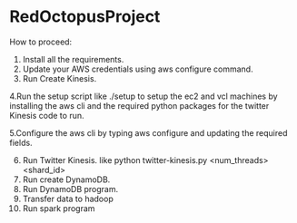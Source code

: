 # RedOctopusProject

How to proceed:
1. Install all the requirements.
2. Update your AWS credentials using aws configure command.
3. Run Create Kinesis.

4.Run the setup script like ./setup to setup the ec2 and vcl machines by installing the aws cli and the required python packages for the twitter Kinesis code to run.

5.Configure the aws cli by typing aws configure and updating the required fields.

6. Run Twitter Kinesis. like python twitter-kinesis.py <num_threads> <shard_id> 
7. Run create DynamoDB.
8. Run DynamoDB program.
9. Transfer data to hadoop
10. Run spark program
